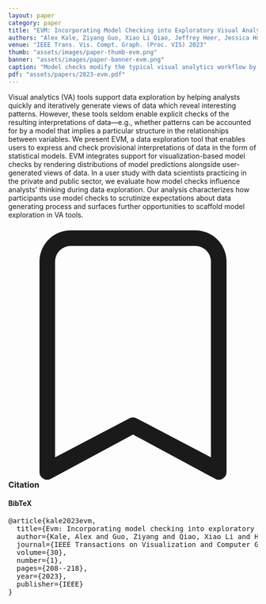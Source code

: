 ```yaml
---
layout: paper
category: paper
title: "EVM: Incorporating Model Checking into Exploratory Visual Analysis"
authors: "Alex Kale, Ziyang Guo, Xiao Li Qiao, Jeffrey Heer, Jessica Hullman"
venue: "IEEE Trans. Vis. Compt. Graph. (Proc. VIS) 2023"
thumb: "assets/images/paper-thumb-evm.png"
banner: "assets/images/paper-banner-evm.png"
caption: "Model checks modify the typical visual analytics workflow by enabling users to assess the plausibility of interpretations of discovered patterns. A) The analyst discovers that accounting for time spent studying appears to help explain student absences. B) The analyst facets this view by the highest level of education achieved by each student’s guardian. He wonders if study time is predictive of absences after accounting for guardian education. C) The analyst specifies models asserting that absences are explained by either: guardian education alone (orange); or guardian education and study time (red). Seeing that predictions from the second model do a better job of capturing the largest numbers of absences, he concludes that both guardian education and study time are important explanatory variables."
pdf: "assets/papers/2023-evm.pdf"
---
```


<!-- abstract -->

Visual analytics (VA) tools support data exploration by helping analysts quickly and iteratively generate views of data which reveal interesting patterns. However, these tools seldom enable explicit checks of the resulting interpretations of data—e.g., whether patterns can be accounted for by a model that implies a particular structure in the relationships between variables. We present EVM, a data exploration tool that enables users to express and check provisional interpretations of data in the form of statistical models. EVM integrates support for visualization-based model checks by rendering distributions of model predictions alongside user-generated views of data. In a user study with data scientists practicing in the private and public sector, we evaluate how model checks influence analysts' thinking during data exploration. Our analysis characterizes how participants use model checks to scrutinize expectations about data generating process and surfaces further opportunities to scaffold model exploration in VA tools.

<h3><svg xmlns="http://www.w3.org/2000/svg" fill="currentColor" class="bi bi-bookmark" viewBox="0 0 16 16">
  <path d="M2 2a2 2 0 0 1 2-2h8a2 2 0 0 1 2 2v13.5a.5.5 0 0 1-.777.416L8 13.101l-5.223 2.815A.5.5 0 0 1 2 15.5V2zm2-1a1 1 0 0 0-1 1v12.566l4.723-2.482a.5.5 0 0 1 .554 0L13 14.566V2a1 1 0 0 0-1-1H4z"/>
</svg> Citation</h3>
<div class="bibtex">
<!-- bibtex -->
<h4>BibTeX</h4>
<pre>
@article{kale2023evm,
  title={Evm: Incorporating model checking into exploratory visual analysis},
  author={Kale, Alex and Guo, Ziyang and Qiao, Xiao Li and Heer, Jeffrey and Hullman, Jessica},
  journal={IEEE Transactions on Visualization and Computer Graphics},
  volume={30},
  number={1},
  pages={208--218},
  year={2023},
  publisher={IEEE}
}
</pre>
</div>
